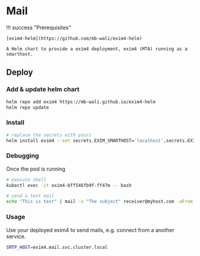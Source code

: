 # Mail

!!! success "Prerequisites"

    [exim4-helm](https://github.com/mb-wali/exim4-helm)

    A Helm chart to provide a exim4 deployment, exim4 (MTA) running as a smarthost.

## Deploy

### Add & update helm chart

```bash
helm repo add exim4 https://mb-wali.github.io/exim4-helm
helm repo update
```

### Install

```bash
# replace the secrets with yours
helm install exim4 --set secrets.EXIM_SMARTHOST='localhost',secrets.EXIM_PASSWORD='passw0rd',secrets.EXIM_ALLOWED_SENDERS='*' exim4/exim4 --namespace mail --create-namespace --wait
```

### Debugging

Once the pod is running

```bash
# execute shell 
kubectl exec -it exim4-6ff546fb9f-ff47m -- bash

# send a test mail
echo "This is test" | mail -s "The subject" receiver@myhost.com -aFrom:sender@myhost.com
```

### Usage

Use your deployed exim4 to send mails, 
e.g. connect from a another service.

```bash
SMTP_HOST=exim4.mail.svc.cluster.local
```
